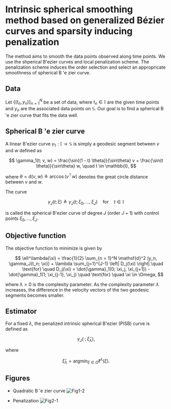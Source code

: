 # Intrinsic spherical smoothing method based on generalized Bézier curves and sparsity inducing penalization
The method aims to smooth the data points observed along time points.
We use the shperical B\'ezier curves and local penalization scheme.
The penalization scheme induces the order selection and select an appropricate smoothness of spherical B \'e zier curve.

## Data

Let $\{ (t_n, y_n) \}_{n=1}^N$ be a set of data, 
where $t_n \in \mathbb{I}$ are the given time points 
and $y_n$ are the associated data points on $\mathbb{S}$. 
Our goal is to find a spherical B \'e zier curve that fits the data well.

## Spherical B \'e zier curve

A linear B\'ezier curve $\gamma_1: \mathbb{I} \to \mathbb{S}$ is simply a geodesic segment between $v$ and $w$ defined as

$$
\gamma_1(t; v, w) 
= \frac{\sin((1 - t) \theta)}{\sin\theta} v + \frac{\sin(t \theta)}{\sin\theta} w,
\quad t \in \mathbb{I},
$$

where $\theta = \mathsf{d}(v, w) \triangleq \arccos(v^\top w)$ denotes the great circle distance between $v$ and $w$.

The curve 

$$
\gamma_J (t; \xi) \triangleq \gamma_J(t; \xi_0, \ldots, \xi_J) \quad \text{for} \quad t \in \mathbb{I}
$$

is called the spherical B\'ezier curve of degree $J$ (order $J+1$) with control points $\xi_0, \ldots, \xi_J$.

## Objective function

The objective function to minimize is given by

$$
\ell^\lambda(\xi) = 
\frac{1}{2} \sum_{n = 1}^N \mathsf{d}^2 (y_n, \gamma_J(t_n; \xi)) + \lambda \sum_{j=1}^{J-1} \left| D_j(\xi) \right| \quad \text{for} \quad D_j(\xi) = \dot{\gamma}_1(0; \xi_j, \xi_{j+1}) - \dot{\gamma}_1(1; \xi_{j-1}, \xi_j) \quad \text{for} \quad \xi \in \Omega,
$$

where $\lambda > 0$ is the complexity parameter.
As the complexity parameter $\lambda$ increases, the difference in the velocity vectors of the two geodesic segments becomes smaller.

## Estimator 
For a fixed $\lambda$, the penalized intrinsic spherical B\'ezier (PISB) curve is defined as

$$
\gamma_J (\cdot; \hat{\xi}_\lambda),
$$

where

$$
\hat{\xi}_\lambda = \text{argmin}_{\xi \in \Omega} \ell^\lambda(\xi). 
$$

## Figures
- Quadratic B \'e zier curve
![Fig1-2](https://user-images.githubusercontent.com/84615460/224720400-3556ce28-5948-461f-8875-a30ce0112cca.png)

- Penalization
![Fig2-1](https://user-images.githubusercontent.com/84615460/224720502-091486c5-fcca-477d-8127-1864a3f0ec33.png)
